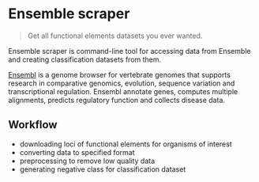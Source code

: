 # Ensemble scraper

> Get all functional elements datasets you ever wanted.

Ensemble scraper is command-line tool for accessing data from Ensemble and creating classification datasets from them. 

[Ensembl](https://www.ensembl.org/index.html) is a genome browser for vertebrate genomes that supports research in comparative genomics, evolution, sequence variation and transcriptional regulation. Ensembl annotate genes, computes multiple alignments, predicts regulatory function and collects disease data.

## Workflow

 - downloading loci of functional elements for organisms of interest
 - converting data to specified format
 - preprocessing to remove low quality data
 - generating negative class for classification dataset

